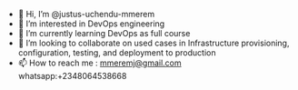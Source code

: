 - 👋 Hi, I’m @justus-uchendu-mmerem
- 👀 I’m interested in DevOps engineering
- 🌱 I’m currently learning DevOps as full course
- 💞️ I’m looking to collaborate on used cases in Infrastructure provisioning, configuration, testing, and deployment to production
- 📫 How to reach me : mmeremj@gmail.com whatsapp:+2348064538668

<!---
justus-uchendu-mmerem/justus-uchendu-mmerem is a ✨ special ✨ repository because its `README.md` (this file) appears on your GitHub profile.
You can click the Preview link to take a look at your changes.
--->
